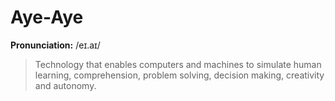 # Aye-Aye

**Pronunciation:** /eɪ.aɪ/

> Technology that enables computers and machines to simulate human learning, comprehension, problem solving, decision making, creativity and autonomy.
